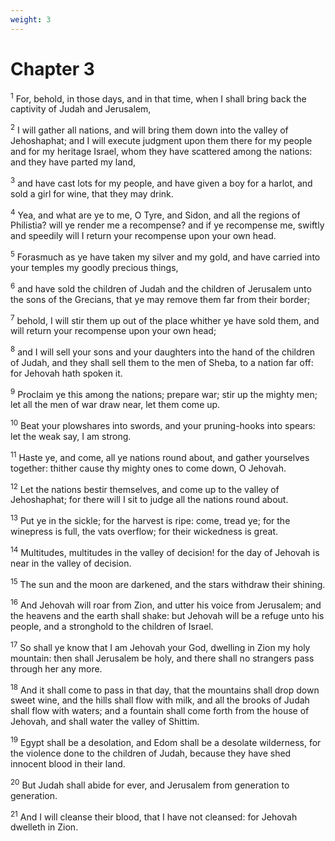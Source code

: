 ```yaml
---
weight: 3
---
```


# Chapter 3

<sup>1</sup> For, behold, in those days, and in that time, when I shall bring back the captivity of Judah and Jerusalem, 

<sup>2</sup> I will gather all nations, and will bring them down into the valley of Jehoshaphat; and I will execute judgment upon them there for my people and for my heritage Israel, whom they have scattered among the nations: and they have parted my land, 

<sup>3</sup> and have cast lots for my people, and have given a boy for a harlot, and sold a girl for wine, that they may drink. 

<sup>4</sup> Yea, and what are ye to me, O Tyre, and Sidon, and all the regions of Philistia? will ye render me a recompense? and if ye recompense me, swiftly and speedily will I return your recompense upon your own head. 

<sup>5</sup> Forasmuch as ye have taken my silver and my gold, and have carried into your temples my goodly precious things, 

<sup>6</sup> and have sold the children of Judah and the children of Jerusalem unto the sons of the Grecians, that ye may remove them far from their border; 

<sup>7</sup> behold, I will stir them up out of the place whither ye have sold them, and will return your recompense upon your own head; 

<sup>8</sup> and I will sell your sons and your daughters into the hand of the children of Judah, and they shall sell them to the men of Sheba, to a nation far off: for Jehovah hath spoken it. 

<sup>9</sup> Proclaim ye this among the nations; prepare war; stir up the mighty men; let all the men of war draw near, let them come up. 

<sup>10</sup> Beat your plowshares into swords, and your pruning-hooks into spears: let the weak say, I am strong. 

<sup>11</sup> Haste ye, and come, all ye nations round about, and gather yourselves together: thither cause thy mighty ones to come down, O Jehovah. 

<sup>12</sup> Let the nations bestir themselves, and come up to the valley of Jehoshaphat; for there will I sit to judge all the nations round about. 

<sup>13</sup> Put ye in the sickle; for the harvest is ripe: come, tread ye; for the winepress is full, the vats overflow; for their wickedness is great. 

<sup>14</sup> Multitudes, multitudes in the valley of decision! for the day of Jehovah is near in the valley of decision. 

<sup>15</sup> The sun and the moon are darkened, and the stars withdraw their shining. 

<sup>16</sup> And Jehovah will roar from Zion, and utter his voice from Jerusalem; and the heavens and the earth shall shake: but Jehovah will be a refuge unto his people, and a stronghold to the children of Israel. 

<sup>17</sup> So shall ye know that I am Jehovah your God, dwelling in Zion my holy mountain: then shall Jerusalem be holy, and there shall no strangers pass through her any more. 

<sup>18</sup> And it shall come to pass in that day, that the mountains shall drop down sweet wine, and the hills shall flow with milk, and all the brooks of Judah shall flow with waters; and a fountain shall come forth from the house of Jehovah, and shall water the valley of Shittim. 

<sup>19</sup> Egypt shall be a desolation, and Edom shall be a desolate wilderness, for the violence done to the children of Judah, because they have shed innocent blood in their land. 

<sup>20</sup> But Judah shall abide for ever, and Jerusalem from generation to generation. 

<sup>21</sup> And I will cleanse their blood, that I have not cleansed: for Jehovah dwelleth in Zion. 


